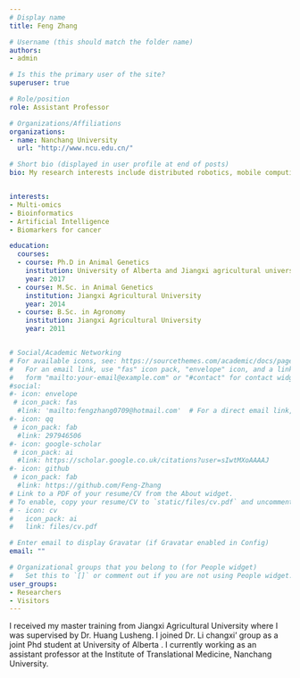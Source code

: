 ```yaml
---
# Display name
title: Feng Zhang

# Username (this should match the folder name)
authors:
- admin

# Is this the primary user of the site?
superuser: true

# Role/position
role: Assistant Professor 

# Organizations/Affiliations
organizations:  
- name: Nanchang University
  url: "http://www.ncu.edu.cn/"

# Short bio (displayed in user profile at end of posts)
bio: My research interests include distributed robotics, mobile computing and programmable matter.


interests:
- Multi-omics
- Bioinformatics
- Artificial Intelligence
- Biomarkers for cancer

education:
  courses:
  - course: Ph.D in Animal Genetics
    institution: University of Alberta and Jiangxi agricultural university
    year: 2017
  - course: M.Sc. in Animal Genetics
    institution: Jiangxi Agricultural University
    year: 2014
  - course: B.Sc. in Agronomy
    institution: Jiangxi Agricultural University
    year: 2011


# Social/Academic Networking
# For available icons, see: https://sourcethemes.com/academic/docs/page-builder/#icons
#   For an email link, use "fas" icon pack, "envelope" icon, and a link in the
#   form "mailto:your-email@example.com" or "#contact" for contact widget.
#social:
#- icon: envelope
 # icon_pack: fas
  #link: 'mailto:fengzhang0709@hotmail.com'  # For a direct email link, use "mailto:test@example.org".
#- icon: qq
 # icon_pack: fab
  #link: 297946506
#- icon: google-scholar
 # icon_pack: ai
  #link: https://scholar.google.co.uk/citations?user=sIwtMXoAAAAJ
#- icon: github
 # icon_pack: fab
  #link: https://github.com/Feng-Zhang
# Link to a PDF of your resume/CV from the About widget.
# To enable, copy your resume/CV to `static/files/cv.pdf` and uncomment the lines below.
# - icon: cv
#   icon_pack: ai
#   link: files/cv.pdf

# Enter email to display Gravatar (if Gravatar enabled in Config)
email: ""

# Organizational groups that you belong to (for People widget)
#   Set this to `[]` or comment out if you are not using People widget.
user_groups:
- Researchers
- Visitors
---
```




I received my master training from Jiangxi Agricultural University where I was supervised by Dr. Huang Lusheng. I joined Dr. Li changxi’ group as a joint Phd student at University of Alberta . I currently working as an assistant professor at the Institute of Translational Medicine, Nanchang University. 



